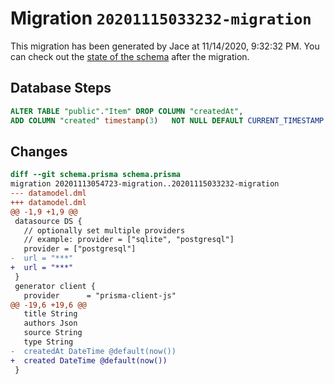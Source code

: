 # Migration `20201115033232-migration`

This migration has been generated by Jace at 11/14/2020, 9:32:32 PM.
You can check out the [state of the schema](./schema.prisma) after the migration.

## Database Steps

```sql
ALTER TABLE "public"."Item" DROP COLUMN "createdAt",
ADD COLUMN "created" timestamp(3)   NOT NULL DEFAULT CURRENT_TIMESTAMP
```

## Changes

```diff
diff --git schema.prisma schema.prisma
migration 20201113054723-migration..20201115033232-migration
--- datamodel.dml
+++ datamodel.dml
@@ -1,9 +1,9 @@
 datasource DS {
   // optionally set multiple providers
   // example: provider = ["sqlite", "postgresql"]
   provider = ["postgresql"]
-  url = "***"
+  url = "***"
 }
 generator client {
   provider      = "prisma-client-js"
@@ -19,6 +19,6 @@
   title String
   authors Json
   source String
   type String
-  createdAt DateTime @default(now())
+  created DateTime @default(now())
 }
```


